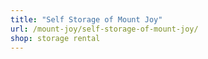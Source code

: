 ```yaml
---
title: "Self Storage of Mount Joy"
url: /mount-joy/self-storage-of-mount-joy/
shop: storage rental
---
```

